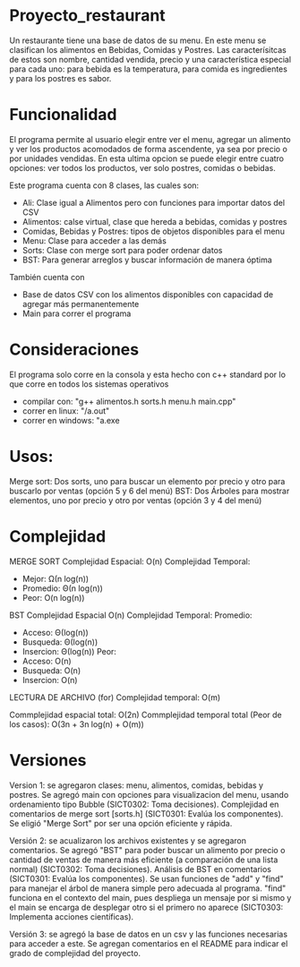 # Proyecto_restaurant
Un restaurante tiene una base de datos de su menu. En este menu se clasifican los alimentos en Bebidas, Comidas y Postres. Las caracterísitcas de estos son nombre, cantidad vendida, precio y una característica especial para cada uno: para bebida es la temperatura, para comida es ingredientes y para los postres es sabor.

# Funcionalidad
El programa permite al usuario elegir entre ver el menu, agregar un alimento y ver los productos acomodados de forma ascendente, ya sea por precio o por unidades vendidas. En esta ultima opcion se puede elegir entre cuatro opciones: ver todos los productos, ver solo postres, comidas o bebidas.

Este programa cuenta con 8 clases, las cuales son:
- Ali: Clase igual a Alimentos pero con funciones para importar datos del CSV
- Alimentos: calse virtual, clase que hereda a bebidas, comidas y postres
- Comidas, Bebidas y Postres: tipos de objetos disponibles para el menu
- Menu: Clase para acceder a las demás
- Sorts: Clase con merge sort para poder ordenar datos
- BST: Para generar arreglos y buscar información de manera óptima

También cuenta con
 - Base de datos CSV con los alimentos disponibles con capacidad de agregar más permanentemente
 - Main para correr el programa
  
# Consideraciones
El programa solo corre en la consola y esta hecho con c++ standard por lo que corre en todos los sistemas operativos
- compilar con: "g++ alimentos.h sorts.h menu.h main.cpp"
- correr en linux: "/a.out"
- correr en windows: "a.exe

# Usos:
Merge sort: Dos sorts, uno para buscar un elemento por precio y otro para buscarlo por ventas (opción 5 y 6 del menú)
BST: Dos Árboles para mostrar elementos, uno por precio y otro por ventas (opción 3 y 4 del menú)

# Complejidad

MERGE SORT
Complejidad Espacial: O(n)
Complejidad Temporal:
- Mejor: Ω(n log(n))
- Promedio: Θ(n log(n))
- Peor: O(n log(n))

BST
Complejidad Espacial O(n)
Complejidad Temporal:
   Promedio:
- Acceso: Θ(log(n))
- Busqueda: Θ(log(n))
- Insercion: Θ(log(n))
   Peor:
- Acceso: O(n)
- Busqueda: O(n)
- Insercion: O(n)

LECTURA DE ARCHIVO (for)
Complejidad temporal: O(m)

Commplejidad espacial total: O(2n)
Commplejidad temporal total (Peor de los casos): O(3n + 3n log(n) + O(m))

  # Versiones
Version 1: se agregaron clases: menu, alimentos, comidas, bebidas y postres. Se agregó main con opciones para visualizacion del menu, usando ordenamiento tipo Bubble (SICT0302: Toma decisiones). Complejidad en comentarios de merge sort [sorts.h] (SICT0301: Evalúa los componentes). Se eligió "Merge Sort" por ser una opción eficiente y rápida.

Versión 2: se acualizaron los archivos existentes y se agregaron comentarios. Se agregó "BST" para poder buscar un alimento por precio o cantidad de ventas de manera más eficiente (a comparación de una lista normal) (SICT0302: Toma decisiones). Análisis de BST en comentarios (SICT0301: Evalúa los componentes). Se usan funciones de "add" y "find" para manejar el árbol de manera simple pero adecuada al programa. "find" funciona en el contexto del main, pues despliega un mensaje por si mismo y el main se encarga de desplegar otro si el primero no aparece (SICT0303: Implementa acciones científicas).

Versión 3: se agregó la base de datos en un csv y las funciones necesarias para acceder a este. Se agregan comentarios en el README para indicar el grado de complejidad del proyecto.
